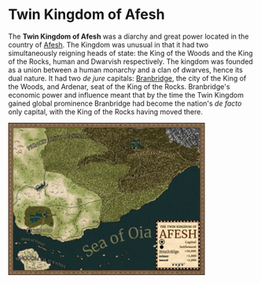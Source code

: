 # Twin Kingdom of Afesh

The **Twin Kingdom of Afesh** was a diarchy and great power located in the country of [Afesh](Afesh). The Kingdom was unusual in that it had two simultaneously reigning heads of state: the King of the Woods and the King of the Rocks, human and Dwarvish respectively. The kingdom was founded as a union between a human monarchy and a clan of dwarves, hence its dual nature. It had two *de jure* capitals: [Branbridge](Branbridge), the city of the King of the Woods, and Ardenar, seat of the King of the Rocks. Branbridge's economic power and influence meant that by the time the Twin Kingdom gained global prominence Branbridge had become the nation's *de facto* only capital, with the King of the Rocks having moved there.

[![](https://raw.githubusercontent.com/lel-rc/Ornia-Wiki/master/assets/resized/Afesh_RESIZED.jpg)](https://raw.githubusercontent.com/lel-rc/Ornia-Wiki/master/assets/Afesh.jpg)